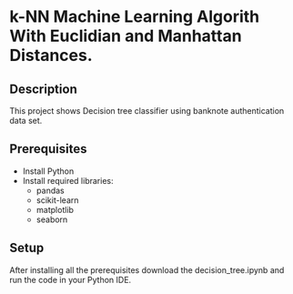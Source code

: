 # k-NN Machine Learning Algorith With Euclidian and Manhattan Distances.

## Description
This project shows Decision tree classifier using banknote authentication data set.  


## Prerequisites
- Install Python 
- Install required libraries:
  - pandas
  - scikit-learn
  - matplotlib
  - seaborn
  

## Setup
After installing all the prerequisites download the decision_tree.ipynb and run the code in your Python IDE.
